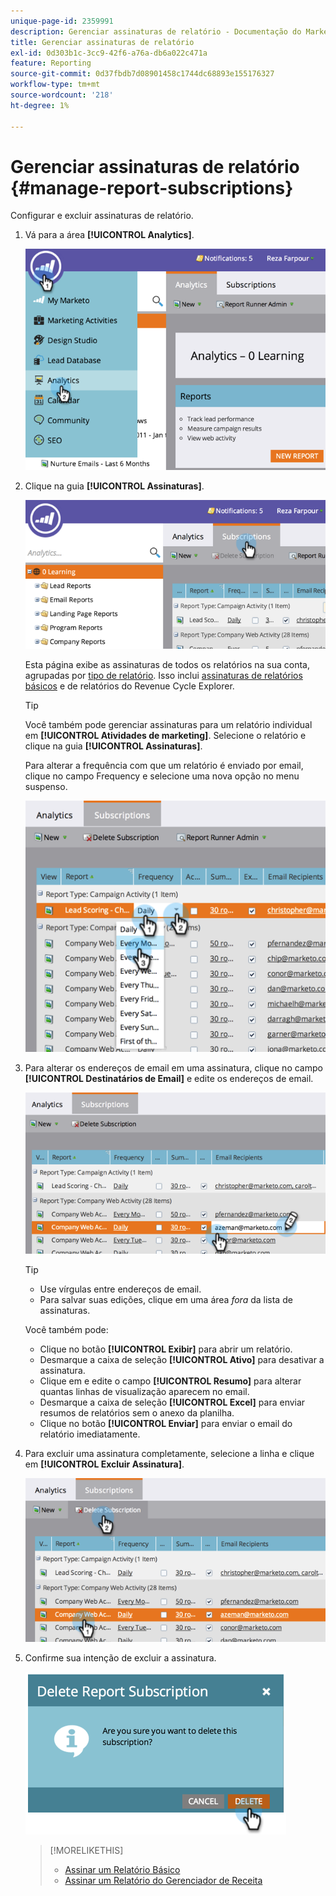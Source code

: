 ```yaml
---
unique-page-id: 2359991
description: Gerenciar assinaturas de relatório - Documentação do Marketo - Documentação do produto
title: Gerenciar assinaturas de relatório
exl-id: 0d303b1c-3cc9-42f6-a76a-db6a022c471a
feature: Reporting
source-git-commit: 0d37fbdb7d08901458c1744dc68893e155176327
workflow-type: tm+mt
source-wordcount: '218'
ht-degree: 1%

---
```


# Gerenciar assinaturas de relatório {#manage-report-subscriptions}

Configurar e excluir assinaturas de relatório.

1. Vá para a área **[!UICONTROL Analytics]**.

   ![](assets/image2014-9-16-10-3a35-3a25.png)

1. Clique na guia **[!UICONTROL Assinaturas]**.

   ![](assets/image2014-9-16-10-3a35-3a32.png)

   Esta página exibe as assinaturas de todos os relatórios na sua conta, agrupadas por [tipo de relatório](/help/marketo/product-docs/reporting/basic-reporting/report-types/report-type-overview.md). Isso inclui [assinaturas de relatórios básicos](/help/marketo/product-docs/reporting/basic-reporting/report-subscriptions/subscribe-to-a-basic-report.md) e de relatórios do Revenue Cycle Explorer.

   >[!TIP]
   >
   >Você também pode gerenciar assinaturas para um relatório individual em **[!UICONTROL Atividades de marketing]**. Selecione o relatório e clique na guia **[!UICONTROL Assinaturas]**.

   Para alterar a frequência com que um relatório é enviado por email, clique no campo Frequency e selecione uma nova opção no menu suspenso.

   ![](assets/image2014-9-16-10-3a36-3a4.png)

1. Para alterar os endereços de email em uma assinatura, clique no campo **[!UICONTROL Destinatários de Email]** e edite os endereços de email.

   ![](assets/image2014-9-16-10-3a36-3a11.png)

   >[!TIP]
   >
   >* Use vírgulas entre endereços de email.
   >* Para salvar suas edições, clique em uma área _fora_ da lista de assinaturas.

   Você também pode:

   * Clique no botão **[!UICONTROL Exibir]** para abrir um relatório.
   * Desmarque a caixa de seleção **[!UICONTROL Ativo]** para desativar a assinatura.
   * Clique em e edite o campo **[!UICONTROL Resumo]** para alterar quantas linhas de visualização aparecem no email.
   * Desmarque a caixa de seleção **[!UICONTROL Excel]** para enviar resumos de relatórios sem o anexo da planilha.
   * Clique no botão **[!UICONTROL Enviar]** para enviar o email do relatório imediatamente.

1. Para excluir uma assinatura completamente, selecione a linha e clique em **[!UICONTROL Excluir Assinatura]**.

   ![](assets/image2014-9-16-10-3a36-3a38.png)

1. Confirme sua intenção de excluir a assinatura.

   ![](assets/image2014-9-16-10-3a36-3a43.png)

   >[!MORELIKETHIS]
   >
   >* [Assinar um Relatório Básico](/help/marketo/product-docs/reporting/basic-reporting/report-subscriptions/subscribe-to-a-basic-report.md)
   >* [Assinar um Relatório do Gerenciador de Receita](/help/marketo/product-docs/reporting/revenue-cycle-analytics/revenue-explorer/subscribe-to-a-revenue-explorer-report.md)
